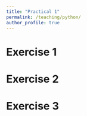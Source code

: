 ```yaml
---
title: "Practical 1"
permalink: /teaching/python/
author_profile: true
---
```


Exercise 1
==========

Exercise 2
==========

Exercise 3
==========
